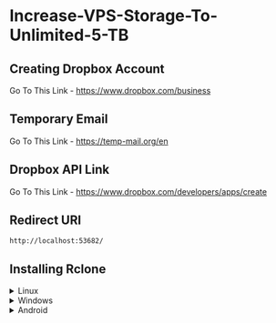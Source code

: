 # Increase-VPS-Storage-To-Unlimited-5-TB

## Creating Dropbox Account

Go To This Link - https://www.dropbox.com/business

## Temporary Email

Go To This Link - https://temp-mail.org/en

## Dropbox API Link

Go To This Link - https://www.dropbox.com/developers/apps/create

## Redirect URI

```
http://localhost:53682/
```

## Installing Rclone

<details>
  <summary>Linux</summary>

### Root Access

```
sudo -i
```

### Update

```
sudo apt update
```

### Upgrade

```
sudo apt upgrade -y
```

### Installing Rclone

```
curl https://rclone.org/install.sh | sudo bash
```

</details>

<details>
  <summary>Windows</summary>

### WinFsp

Go To This Link - http://www.secfs.net/winfsp/

### Rclone

Go To This Link - https://rclone.org/downloads/

</details>

<details>
  <summary>Android</summary>

### RCX App

Go To This Link - https://play.google.com/store/apps/details?id=io.github.x0b.rcx&hl=en_SG&gl=US&referrer=utm_source%3Dgoogle%26utm_medium%3Dorganic%26utm_term%3Drcx+app&pcampaignid=APPU_1_JunTYpTeFqOi1e8PnfObEA

</details>

